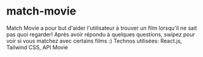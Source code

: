# match-movie
Match Movie a pour but d'aider l'utilisateur à trouver un film lorsqu'il ne sait pas quoi regarder! Après avoir répondu à quelques questions, swipez pour voir si vous matchez avec certains films :)
Technos utilisées: React.js, Tailwind CSS, API Movie
